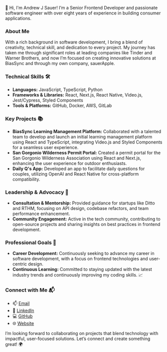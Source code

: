 👋 Hi, I'm Andrew J Sauer! I’m a Senior Frontend Developer and passionate software engineer with over eight years of experience in building consumer applications.

### About Me
With a rich background in software development, I bring a blend of creativity, technical skill, and dedication to every project. My journey has taken me through significant roles at leading companies like Tinder and Warner Brothers, and now I’m focused on creating innovative solutions at BiasSync and through my own company, sauerApple.

### Technical Skills 🛠️
- **Languages:** JavaScript, TypeScript, Python
- **Frameworks & Libraries:** React, Next.js, React Native, Video.js, Jest/Cypress, Styled Components
- **Tools & Platforms:** GitHub, Docker, AWS, GitLab

### Key Projects 📚
- **BiasSync Learning Management Platform:** Collaborated with a talented team to develop and launch an initial learning management platform using React and TypeScript, integrating Video.js and Styled Components for a seamless user experience.
- **San Gorgonio Wilderness Permit Portal:** Created a permit portal for the San Gorgonio Wilderness Association using React and Next.js, enhancing the user experience for outdoor enthusiasts.
- **Daily Q's App:** Developed an app to facilitate daily questions for couples, utilizing OpenAI and React Native for cross-platform compatibility.

### Leadership & Advocacy 🌟
- **Consultation & Mentorship:** Provided guidance for startups like Ditto and RTHM, focusing on API design, codebase refactors, and team performance enhancement.
- **Community Engagement:** Active in the tech community, contributing to open-source projects and sharing insights on best practices in frontend development.

### Professional Goals 🚀
- **Career Development:** Continuously seeking to advance my career in software development, with a focus on frontend technologies and user-centric design.
- **Continuous Learning:** Committed to staying updated with the latest industry trends and continuously improving my coding skills. 📈

### Connect with Me 📬
- 📫 [Email](mailto:andrew@sauerApple.com)
- 🔗 [LinkedIn](https://www.linkedin.com/in/andrewjsauer/)
- 💻 [GitHub](https://github.com/andrewjsauer)
- 🌐 [Website](https://www.andrewjsauer.com/)

I’m looking forward to collaborating on projects that blend technology with impactful, user-focused solutions. Let’s connect and create something great! 🌍
